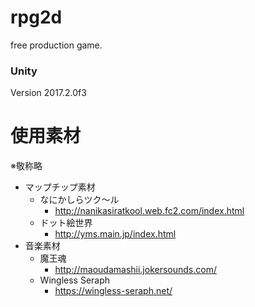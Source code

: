 # rpg2d
free production game.

### Unity
Version 2017.2.0f3

# 使用素材  
※敬称略  
- マップチップ素材  
  - なにかしらツク～ル  
    - http://nanikasiratkool.web.fc2.com/index.html  
  - ドット絵世界  
    - http://yms.main.jp/index.html  
- 音楽素材  
  - 魔王魂  
    - http://maoudamashii.jokersounds.com/  
  - Wingless Seraph
    - https://wingless-seraph.net/
